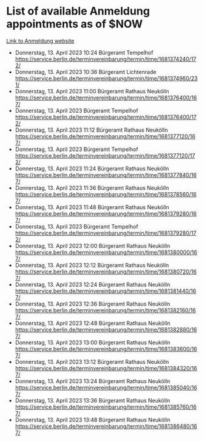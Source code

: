 # List of available Anmeldung appointments as of $NOW
[Link to Anmeldung website](https://service.berlin.de/terminvereinbarung/termin/tag.php?termin=1&anliegen[]=120686&dienstleisterlist=122210,122217,327316,122219,327312,122227,327314,122231,327346,122243,327348,122254,122252,329742,122260,329745,122262,329748,122271,327278,122273,327274,122277,327276,330436,122280,327294,122282,327290,122284,327292,122291,327270,122285,327266,122286,327264,122296,327268,150230,329760,122297,327286,122294,327284,122312,329763,122314,329775,122304,327330,122311,327334,122309,327332,317869,122281,327352,122279,329772,122283,122276,327324,122274,327326,122267,329766,122246,327318,122251,327320,122257,327322,122208,327298,122226,327300&herkunft=http%3A%2F%2Fservice.berlin.de%2Fdienstleistung%2F120686%2F)
- Donnerstag, 13. April 2023 10:24 Bürgeramt Tempelhof https://service.berlin.de/terminvereinbarung/termin/time/1681374240/172/
- Donnerstag, 13. April 2023 10:36 Bürgeramt Lichtenrade https://service.berlin.de/terminvereinbarung/termin/time/1681374960/231/
- Donnerstag, 13. April 2023 11:00 Bürgeramt Rathaus Neukölln https://service.berlin.de/terminvereinbarung/termin/time/1681376400/167/
- Donnerstag, 13. April 2023  Bürgeramt Tempelhof https://service.berlin.de/terminvereinbarung/termin/time/1681376400/172/
- Donnerstag, 13. April 2023 11:12 Bürgeramt Rathaus Neukölln https://service.berlin.de/terminvereinbarung/termin/time/1681377120/167/
- Donnerstag, 13. April 2023  Bürgeramt Tempelhof https://service.berlin.de/terminvereinbarung/termin/time/1681377120/172/
- Donnerstag, 13. April 2023 11:24 Bürgeramt Rathaus Neukölln https://service.berlin.de/terminvereinbarung/termin/time/1681377840/167/
- Donnerstag, 13. April 2023 11:36 Bürgeramt Rathaus Neukölln https://service.berlin.de/terminvereinbarung/termin/time/1681378560/167/
- Donnerstag, 13. April 2023 11:48 Bürgeramt Rathaus Neukölln https://service.berlin.de/terminvereinbarung/termin/time/1681379280/167/
- Donnerstag, 13. April 2023  Bürgeramt Tempelhof https://service.berlin.de/terminvereinbarung/termin/time/1681379280/172/
- Donnerstag, 13. April 2023 12:00 Bürgeramt Rathaus Neukölln https://service.berlin.de/terminvereinbarung/termin/time/1681380000/167/
- Donnerstag, 13. April 2023 12:12 Bürgeramt Rathaus Neukölln https://service.berlin.de/terminvereinbarung/termin/time/1681380720/167/
- Donnerstag, 13. April 2023 12:24 Bürgeramt Rathaus Neukölln https://service.berlin.de/terminvereinbarung/termin/time/1681381440/167/
- Donnerstag, 13. April 2023 12:36 Bürgeramt Rathaus Neukölln https://service.berlin.de/terminvereinbarung/termin/time/1681382160/167/
- Donnerstag, 13. April 2023 12:48 Bürgeramt Rathaus Neukölln https://service.berlin.de/terminvereinbarung/termin/time/1681382880/167/
- Donnerstag, 13. April 2023 13:00 Bürgeramt Rathaus Neukölln https://service.berlin.de/terminvereinbarung/termin/time/1681383600/167/
- Donnerstag, 13. April 2023 13:12 Bürgeramt Rathaus Neukölln https://service.berlin.de/terminvereinbarung/termin/time/1681384320/167/
- Donnerstag, 13. April 2023 13:24 Bürgeramt Rathaus Neukölln https://service.berlin.de/terminvereinbarung/termin/time/1681385040/167/
- Donnerstag, 13. April 2023 13:36 Bürgeramt Rathaus Neukölln https://service.berlin.de/terminvereinbarung/termin/time/1681385760/167/
- Donnerstag, 13. April 2023 13:48 Bürgeramt Rathaus Neukölln https://service.berlin.de/terminvereinbarung/termin/time/1681386480/167/
